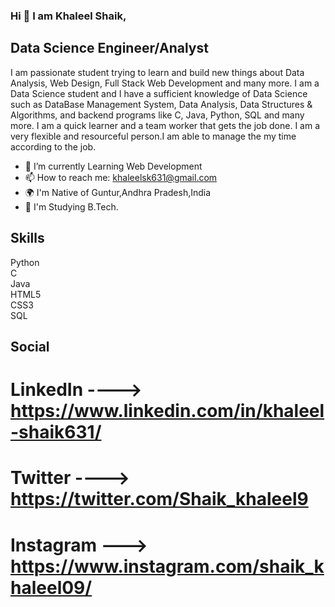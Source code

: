 ### Hi 👋 I am Khaleel Shaik,
## Data Science Engineer/Analyst

I am passionate student trying to learn and build new things about Data Analysis, Web Design, Full Stack Web Development and many more. I am a Data Science student and I have a sufficient knowledge of Data Science such as DataBase Management System, Data Analysis, Data Structures & Algorithms, and backend programs like C, Java, Python, SQL and many more. I am a quick learner and a team worker that gets the job done. I am a very flexible and resourceful person.I am able to manage the my time according to the job.

* 🌱 I’m currently Learning  Web Development<br>
* 📫 How to reach me: khaleelsk631@gmail.com <br>
* 🌍 I'm Native of Guntur,Andhra Pradesh,India <br>
* 🧠 I'm Studying B.Tech.

## Skills
Python  
C    
Java   
HTML5    
CSS3    
SQL

## Social
# LinkedIn ----> https://www.linkedin.com/in/khaleel-shaik631/ <br>
# Twitter ----> https://twitter.com/Shaik_khaleel9 <br>
# Instagram ---> https://www.instagram.com/shaik_khaleel09/ <br>
